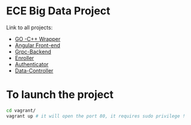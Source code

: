 # ECE Big Data Project

Link to all projects:

* [GO -C++ Wrapper](https://github.com/Guillaume-Boutry/face-authenticator-wrapper)
* [Angular Front-end](https://github.com/Nightglowie/ECE-big-data-front-end)
* [Grpc-Backend](https://github.com/Guillaume-Boutry/grpc-backend)
* [Enroller](https://github.com/Guillaume-Boutry/enroller)
* [Authenticator](https://github.com/Guillaume-Boutry/authenticator)
* [Data-Controller](https://github.com/Guillaume-Boutry/data-controller)


# To launch the project

```bash
cd vagrant/
vagrant up # it will open the port 80, it requires sudo privilege !
```

